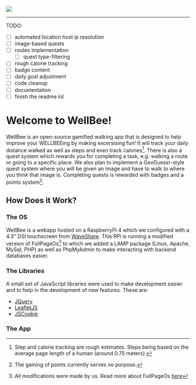 <img src="https://github.com/j-trueman/WellBee/assets/82833724/3a63caff-1a75-45d7-9642-6838b9520fce">

---

TODO:
- [ ] automated location host ip resolution
- [ ] image-based quests
- [ ] routes implementation
  + [ ] quest type-filtering
- [ ] rough calorie tracking
- [ ] badge content
- [ ] daily goal adjustment 
- [ ] code cleanup
- [ ] documentation
- [ ] finish the readme lol

# Welcome to WellBee!
WellBee is an open-source gamified walking app that is designed to help improve your WELLBEEing by making excersising fun! It will track your daily distance walked as well as steps and even track calories[^1]. There is also a quest system which rewards you for completing a task, e.g. walking a route or going to a specific place. We also plan to implement a GeoGuessr-style quest system where you will be given an image and have to walk to where you think that image is. Completing quests is rewarded with badges and a points system[^2].

## How Does it Work?
### The OS
WellBee is a webapp hosted on a RaspberryPi 4 which we configured with a 4.3" DSI touchscreen from [WaveShare](https://www.waveshare.com/product/4.3inch-dsi-lcd.htm). This RPi is running a modified version of FullPageOs[^3] to which we added a LAMP package (Linux, Apache, MySql, PHP) as well as PhpMyAdmin to make interacting with backend databases easier.

### The Libraries
A small set of JavaScript libraries were used to make development easier and to help in the development of new features. These are:
- [JQuery](https://www.npmjs.com/package/jquery)
- [LeafletJS](https://leafletjs.com/)
- [JSCookie](https://www.npmjs.com/package/js-cookie)

### The App

[^1]: Step and calorie tracking are rough estimates. Steps being based on the average page length of a human (around 0.75 meters).
[^2]: The gaining of points currently serves no purpose.
[^3]: All modifications were made by us. Read more about FullPageOs [here](https://github.com/guysoft/FullPageOS)
